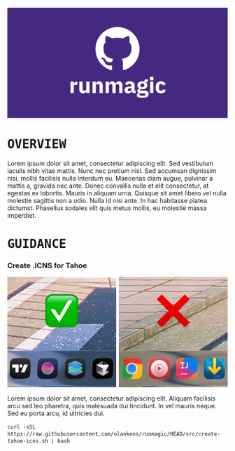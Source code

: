 ![](.assets/social.png)

# <samp>OVERVIEW</samp>

Lorem ipsum dolor sit amet, consectetur adipiscing elit. Sed vestibulum iaculis nibh vitae mattis. Nunc nec pretium nisl. Sed accumsan dignissim nisi, mollis facilisis nulla interdum eu. Maecenas diam augue, pulvinar a mattis a, gravida nec ante. Donec convallis nulla et elit consectetur, at egestas ex lobortis. Mauris in aliquam urna. Quisque sit amet libero vel nulla molestie sagittis non a odio. Nulla id nisi ante. In hac habitasse platea dictumst. Phasellus sodales elit quis metus mollis, eu molestie massa imperdiet.

# <samp>GUIDANCE</samp>

### Create .ICNS for Tahoe

<img src=".assets/right.png" width="49.375%"/><img src=".assets/1x1.png" width="1.25%"/><img src=".assets/wrong.png" width="49.375%"/>

Lorem ipsum dolor sit amet, consectetur adipiscing elit. Aliquam facilisis arcu sed leo pharetra, quis malesuada dui tincidunt. In vel mauris neque. Sed eu porta arcu, id ultricies dui.

```shell
curl -sSL https://raw.githubusercontent.com/olankens/runmagic/HEAD/src/create-tahoe-icns.sh | bash
```

